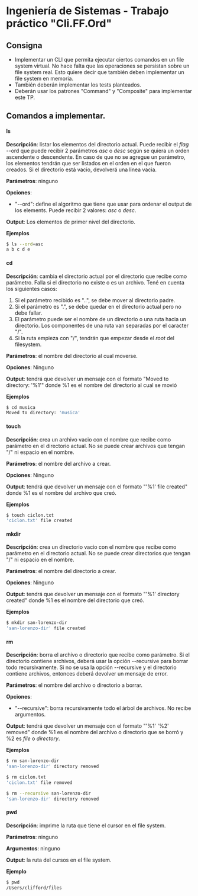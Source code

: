 # Ingeniería de Sistemas - Trabajo práctico "Cli.FF.Ord"

## Consigna
- Implementar un CLI que permita ejecutar ciertos comandos en un file system virtual. No hace falta que las operaciones se persistan sobre un file system real. Esto quiere decir que también deben implementar
un file system en memoria. 
- También deberán implementar los tests planteados.
- Deberán usar los patrones "Command" y "Composite" para implementar este TP.


## Comandos a implementar.

#### ls
**Descripción**: listar los elementos del directorio actual. Puede recibir el _flag_ --ord que puede recibir 2 parámetros _asc_ o _desc_ según se quiera un orden ascendente o descendente. En caso de
que no se agregue un parámetro, los elementos tendrán que ser listados en el orden en el que fueron creados. Si el directorio está vacio, devolverá una linea vacia.

**Parámetros**: ninguno

**Opciones**:
- "--ord": define el algoritmo que tiene que usar para ordenar el output de los elements. Puede recibir 2 valores: _asc_ o _desc_.

**Output**: Los elementos de primer nivel del directorio.

**Ejemplos**
```bash
$ ls --ord=asc
a b c d e
```

#### cd
**Descripción**: cambia el directorio actual por el directorio que recibe como parámetro. Falla si el directorio no existe o es un archivo. Tené en cuenta los siguientes casos:
  1. Si el parámetro recibido es "..", se debe mover al directorio padre.
  2. Si el parámetro es ".", se debe quedar en el directorio actual pero no debe fallar.
  3. El parámetro puede ser el nombre de un directorio o una ruta hacia un directorio. Los componentes de una ruta van separadas por el caracter "/".
  4. Si la ruta empieza con "/", tendrán que empezar desde el _root_ del filesystem.

**Parámetros**: el nombre del directorio al cual moverse.

**Opciones**: Ninguno

**Output**: tendrá que devolver un mensaje con el formato "Moved to directory: '%1'" donde %1 es el nombre del directorio al cual se movió

**Ejemplos**
```bash
$ cd musica
Moved to directory: 'musica'
```

#### touch
**Descripción**: crea un archivo vacio con el nombre que recibe como parámetro en el directorio actual. No se puede crear archivos que tengan "/" ni espacio en el nombre.

**Parámetros**: el nombre del archivo a crear.

**Opciones**: Ninguno

**Output**: tendrá que devolver un mensaje con el formato "'%1' file created" donde %1 es el nombre del archivo que creó.

**Ejemplos**
```bash
$ touch ciclon.txt
'ciclon.txt' file created
```

#### mkdir
**Descripción**: crea un directorio vacio con el nombre que recibe como parámetro en el directorio actual. No se puede crear directorios que tengan "/" ni espacio en el nombre.

**Parámetros**: el nombre del directorio a crear.

**Opciones**: Ninguno

**Output**: tendrá que devolver un mensaje con el formato "'%1' directory created" donde %1 es el nombre del directorio que creó.

**Ejemplos**
```bash
$ mkdir san-lorenzo-dir
'san-lorenzo-dir' file created
```

#### rm
**Descripción**: borra el archivo o directorio que recibe como parámetro. Si el directorio contiene archivos, deberá usar la opción --recursive para borrar todo recursivamente.
Si no se usa la opción --recursive y el directorio contiene archivos, entonces deberá devolver un mensaje de error.

**Parámetros**: el nombre del archivo o directorio a borrar.

**Opciones**:
- "--recursive": borra recursivamente todo el árbol de archivos. No recibe argumentos.

**Output**: tendrá que devolver un mensaje con el formato "'%1' '%2' removed" donde %1 es el nombre del archivo o directorio que se borró y %2 es _file_ o _directory_.

**Ejemplos**
```bash
$ rm san-lorenzo-dir
'san-lorenzo-dir' directory removed

$ rm ciclon.txt
'ciclon.txt' file removed

$ rm --recursive san-lorenzo-dir
'san-lorenzo-dir' directory removed
```

#### pwd
**Descripción**: imprime la ruta que tiene el cursor en el file system.

**Parámetros**: ninguno

**Argumentos**: ninguno

**Output**: la ruta del cursos en el file system.

**Ejemplo**
```bash
$ pwd
/Users/clifford/files
```
